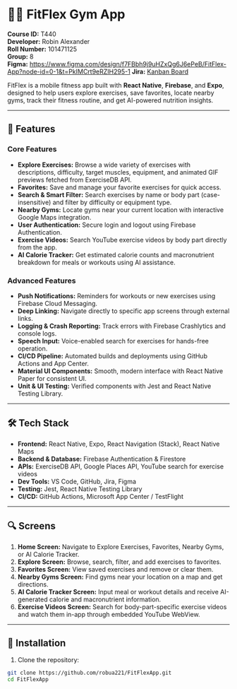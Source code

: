 # 🏋️‍♂️ FitFlex Gym App

**Course ID:** T440  
**Developer:** Robin Alexander  
**Roll Number:** 101471125  
**Group:** 8  
**Figma:** https://www.figma.com/design/f7FBbh9j9uHZxQg6J6ePeB/FitFlex-App?node-id=0-1&t=PkIMCrt9eRZIH295-1 
**Jira:** [Kanban Board](https://robin-alexander.atlassian.net/jira/software/projects/KAN/boards/1?atlOrigin=eyJpIjoiOGQzYzI0ODNmYjM4NDc5Mzk3ZDQ1MjY5Nzc0OTAyYTQiLCJwIjoiaiJ9)

FitFlex is a mobile fitness app built with **React Native**, **Firebase**, and **Expo**, designed to help users explore exercises, save favorites, locate nearby gyms, track their fitness routine, and get AI-powered nutrition insights.

---

## 📱 Features

### Core Features
- **Explore Exercises:** Browse a wide variety of exercises with descriptions, difficulty, target muscles, equipment, and animated GIF previews fetched from ExerciseDB API.
- **Favorites:** Save and manage your favorite exercises for quick access.
- **Search & Smart Filter:** Search exercises by name or body part (case-insensitive) and filter by difficulty or equipment type.
- **Nearby Gyms:** Locate gyms near your current location with interactive Google Maps integration.
- **User Authentication:** Secure login and logout using Firebase Authentication.
- **Exercise Videos:** Search YouTube exercise videos by body part directly from the app.
- **AI Calorie Tracker:** Get estimated calorie counts and macronutrient breakdown for meals or workouts using AI assistance.

### Advanced Features
- **Push Notifications:** Reminders for workouts or new exercises using Firebase Cloud Messaging.
- **Deep Linking:** Navigate directly to specific app screens through external links.
- **Logging & Crash Reporting:** Track errors with Firebase Crashlytics and console logs.
- **Speech Input:** Voice-enabled search for exercises for hands-free operation.
- **CI/CD Pipeline:** Automated builds and deployments using GitHub Actions and App Center.
- **Material UI Components:** Smooth, modern interface with React Native Paper for consistent UI.
- **Unit & UI Testing:** Verified components with Jest and React Native Testing Library.

---

## 🛠️ Tech Stack

- **Frontend:** React Native, Expo, React Navigation (Stack), React Native Maps
- **Backend & Database:** Firebase Authentication & Firestore
- **APIs:** ExerciseDB API, Google Places API, YouTube search for exercise videos
- **Dev Tools:** VS Code, GitHub, Jira, Figma
- **Testing:** Jest, React Native Testing Library
- **CI/CD:** GitHub Actions, Microsoft App Center / TestFlight

---

## 🔍 Screens

1. **Home Screen:** Navigate to Explore Exercises, Favorites, Nearby Gyms, or AI Calorie Tracker.
2. **Explore Screen:** Browse, search, filter, and add exercises to favorites.
3. **Favorites Screen:** View saved exercises and remove or clear them.
4. **Nearby Gyms Screen:** Find gyms near your location on a map and get directions.
5. **AI Calorie Tracker Screen:** Input meal or workout details and receive AI-generated calorie and macronutrient information.
6. **Exercise Videos Screen:** Search for body-part-specific exercise videos and watch them in-app through embedded YouTube WebView.

---

## 🚀 Installation

1. Clone the repository:

```bash
git clone https://github.com/robua221/FitFlexApp.git
cd FitFlexApp
